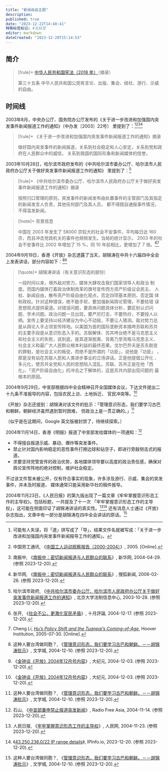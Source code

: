 ```yaml
---
title: "新闻自由主题"
description:
published: true
date: "2023-12-22T14:48:41"
特殊标签标记: #无标签
editor: markdown
dateCreated: "2023-12-20T15:14:53"
---
```


## 简介

> [!rule]+ [中华人民共和国宪法（2018 年）][]（摘录）
>
> 第三十五条 中华人民共和国公民有言论、出版、集会、结社、游行、示威的自由。

[中华人民共和国宪法（2018 年）]: https://zh.wikisource.org/wiki/中华人民共和国宪法_(2018年)

## 时间线

2003年8月，中央办公厅、国务院办公厅发布的《关于进一步改进和加强国内突发事件新闻报道工作的通知》（中办发〔2003〕22号）
里提到了：[^e1][^23424][^47203][^24460]

[^e1]: 可能有人失误，将「道」拼写成了「导」，结果文件名就被写成：「关于进一步改进和加强国内突发事件新闻报导工作的通知」。
[^23424]: 中国劳工通讯, 《[中国工人运动观察报告（2000-2004）](https://web.archive.org/web/20230501223424/https://clb.org.hk/sites/default/files/archive/en/File/No.4%20labourmovement%28S%29.pdf)》, 2005. [Online].
[^47203]: 南振中, 《[南振中：密切新闻报道与人民群众的联系](https://web.archive.org/web/20040630040504/http://news.xinhuanet.com/newmedia/2004-04/29/content_1447203.htm)》, 新华网, 2004-04-29. (参照 2023-12-20).
[^24460]: 新华网, 《[南振中：密切新闻报道与人民群众的联系](https://web.archive.org/web/20170813175856/http://news.sohu.com/20060226/n242024460.shtml)》, 搜狐新闻, 2006-02-26. (参照 2023-12-20).

> [!rule]+ 《关于进一步改进和加强国内突发事件新闻报道工作的通知》摘录
>
> 做好国内突发事件的新闻报道，关系到社会稳定和人心安定，关系到党和政府在人民群众中的威信，
> 关系到我国的国际形象和新闻媒体的信誉。

2003年10月28日，哈尔滨市政府发布的《中共哈尔滨市委办公厅、哈尔滨市人民政府办公厅关于做好突发事件新闻报道工作的通知》
里提到了：[^1bdfb]

[^1bdfb]: 哈尔滨市政府, 《[中共哈尔滨市委办公厅、哈尔滨市人民政府办公厅关于做好突发事件新闻报道工作的通知](https://web.archive.org/web/20231220082350/https://ncp.pkulaw.com/epidemiclar/aed7651718f717adcb6764a3cec694b1bdfb.html)》, 北京大学法制信息中心, 2003-10-28. (参照 2023-12-20).

> [!rule]+ 《中共哈尔滨市委办公厅、哈尔滨市人民政府办公厅关于做好突发事件新闻报道工作的通知》摘录
>
> 按照归口管理的原则，突发事件的新闻发布由处置事件的主管部门及其指定的新闻发言人负责，其他任何部门及其人员，
> 都不得擅自通报事件情况，不得滥发新闻。

> [!note]+ 背景信息
>
> 中国在 2003 年发生了 58000 宗较大的社会不安事件，平均每日达 160 宗，而且冲击党政机关的事件也频频发生。当局的统计显示，
> 2003 年的社会不安事件比 2002 年增加了 15 %，同 10 年前相比，更增加了 7 倍。[^00213][^clm15]

[^00213]: 张开, 《[社会不公，更激化官民矛盾](https://web.archive.org/web/20210718000213/https://october-review.org/217/217_s6.htm)》, 十月評論, 2004-12-17. (参照 2023-12-20).
[^clm15]: Cheng Li, [_Hu’s Policy Shift and the Tuanpai’s Coming-of-Age_](https://web.archive.org/web/20230204194114/https://www.hoover.org/sites/default/files/uploads/documents/clm15_lc.pdf), Hoover Institution, 2005-07-30. [Online].

2004年9月19日，香港《开放》杂志透露了当天，胡锦涛在中共十六届四中全会上发表讲话，部分内容如下：[^01794][^36728]

[^01794]: 这种人要台湾做同胞？, 《[管理意识形态，我们要学习古巴和朝鲜。－－胡锦涛批示](https://web.archive.org/web/20230514073115/https://bbs.wenxuecity.com/taiwan/101794.html)》, 文学城, 2004-12-10. (参照 2023-12-20).
[^36728]: 《[金钟谈《开放》2004年12月号内容](https://web.archive.org/web/20050921211009/http://www.epochtimes.com/gb/4/12/3/n736728.htm)》, 大纪元, 2004-12-03. (参照 2023-12-20).

> [!quote]+ 胡锦涛讲话（有关意识形态的部份）
>
> 一段时间以来，境外敌对势力，媒体大肆攻击我们国家领导人和政治
> 制度。而国内媒体打着政治体制改革的旗号宣传西方资产阶级议会民主、
> 人权、新闻自由，散布资产阶级自由化观点，否定四项基本原则，否定国
> 体和政权。针对这种错误，绝不能手软，要加强新闻舆论管理，不要给错
> 误思想观点提供渠道。对错误问题，要具体问题具体分析，要区别认识问
> 题、学术问题。政治问题一旦出现，要严厉打击，不要热炒，不要授人以
> 柄。宣传上要坚持以经济建设为中心不动摇，不要让人猜测。敌对势力总
> 是从舆论入手占领宣传阵地。以美国为首的国际垄断资本搞垮苏联和苏共
> 的主要手段是从意识形态入手的。苏联解体、苏共垮台绝不是马克思主义
> 和社会主义的失败，说到底，是其逐渐脱离、背离乃至背叛马克思主义、
> 社会主义和最广大人民群众根本利益的最终恶果。戈尔巴乔夫是苏东剧变
> 的罪魁，是社会主义的叛徒，而绝不是所谓的「功臣」，说他是「功臣」
> ，那是没有站在苏联人民和人类进步事业的立场讲话。正是他提倡公开化
> 、多元化，使苏共全党和人民的思想陷入混乱，苏联、苏共正是在他「西
> 化」、「资产阶级自由化」的冲击之下解体的，这是苏共内部出现问题的
> 最根本的原因。

2004年9月29日，中宣部根据四中全会精神召开全国媒体会议，下达文件提出二十九条不准报导的内容，包括农民上访、土地拆迁、
官民冲突等。[^36728]
<!-- 某种程度上，也许可以认为「二十九条」限制规则的直接责任人，就是胡锦涛 -->

《开放》杂志还提到：胡锦涛对该文件的批示：「管理意识形态，我们要学习古巴和朝鲜。朝鲜经济虽然遇到暂时困难，
但政治上是一贯正确的。」[^01794]

〔似乎是在这期间，Google 英文版被封禁了，待继续探索。〕

2004年11月14日，香港《明报》报道了中宣部发给媒体的一项通知：[^41114]

[^41114]: 石山, 《[中宣部重申禁止报道突发新闻](https://web.archive.org/web/20221018232545/https://www.rfa.org/mandarin/yataibaodao/zhongxuanbu-20041114.html)》, Radio Free Asia, 2004-11-14. (参照 2023-12-20).

+   不得擅自报道示威、暴动、爆炸等突发事件。
+   禁止针对国内影响稳定的恶性事件打擦边球和钻空子，即进行旁敲侧击式的报道。
+   求要坚持党管宣传的政治优势，各地媒体领导要以高度的政治责任感，确保对舆论宣传阵地的绝对控制，维护社会稳定。

不过该文件暂未被公开，仅有符合事实的现象，许多涉及游行、示威、集会的突发事件，并未及时报道，
媒体通常只能采用新华社的稿件报导。

2004年11月23日，《人民日报》的第九版出现了一篇文章《牢牢掌握意识形态工作的主导权》。包括标题，一共提及了十一次
「牢牢掌握意识形态工作的主导权」，这可能在侧面印证了胡锦涛讲话的真实性。[^06142][^59029]
还有消息人士通过《开放》杂志指出，文章中有一部分是胡锦涛在四中全会讲话的原话。[^01794]

[^06142]: 人民日报, 《[牢牢掌握意识形态工作的主导权](https://web.archive.org/web/20231220140133/http://43.250.236.5/GB/guandian/40604/3006142.html)》, 人民网, 2004-11-23. (参照 2023-12-20).
[^59029]: 《[43.250.236.0/22 IP range details](https://web.archive.org/web/20231220140736/https://ipinfo.io/AS59029/43.250.236.0/22)》, IPInfo.io, 2023-12-20. (参照 2023-12-20).
